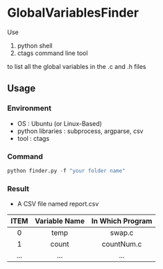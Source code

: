 # GlobalVariablesFinder
Use 

1. python shell
2. ctags command line tool

to list all the global variables in the .c and .h files

## Usage
### Environment
- OS : Ubuntu (or Linux-Based)
- python libraries : subprocess, argparse, csv
- tool : ctags

### Command
```python
python finder.py -f "your folder name"
```

### Result
- A CSV file named report.csv

| ITEM | Variable Name | In Which Program |
| :-:| :-: | :-: |
| 0 | temp | swap.c |
| 1 | count | countNum.c |
| ... | ... | ... |
